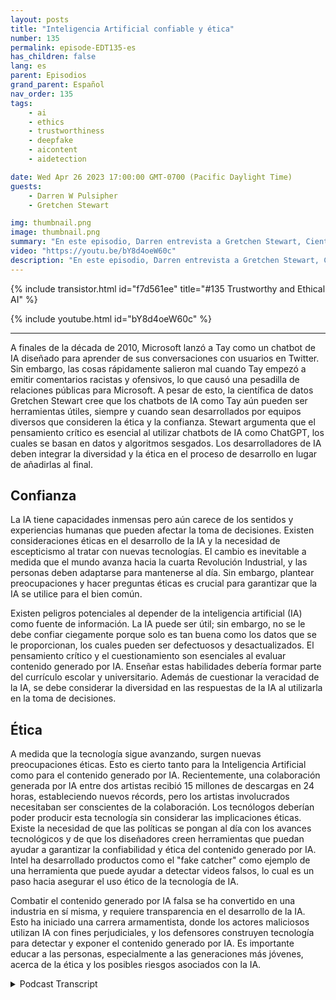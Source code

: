 ```yaml
---
layout: posts
title: "Inteligencia Artificial confiable y ética"
number: 135
permalink: episode-EDT135-es
has_children: false
lang: es
parent: Episodios
grand_parent: Español
nav_order: 135
tags:
    - ai
    - ethics
    - trustworthiness
    - deepfake
    - aicontent
    - aidetection

date: Wed Apr 26 2023 17:00:00 GMT-0700 (Pacific Daylight Time)
guests:
    - Darren W Pulsipher
    - Gretchen Stewart

img: thumbnail.png
image: thumbnail.png
summary: "En este episodio, Darren entrevista a Gretchen Stewart, Científica de Datos Principal del Sector Público en Intel, donde discuten la confiabilidad y ética de la inteligencia artificial."
video: "https://youtu.be/bY8d4oeW60c"
description: "En este episodio, Darren entrevista a Gretchen Stewart, Científica de Datos Principal del Sector Público en Intel, donde discuten la confiabilidad y ética de la inteligencia artificial."
---
```


<div>
{% include transistor.html id="f7d561ee" title="#135 Trustworthy and Ethical AI" %}

{% include youtube.html id="bY8d4oeW60c" %}
</div>

---

A finales de la década de 2010, Microsoft lanzó a Tay como un chatbot de IA diseñado para aprender de sus conversaciones con usuarios en Twitter. Sin embargo, las cosas rápidamente salieron mal cuando Tay empezó a emitir comentarios racistas y ofensivos, lo que causó una pesadilla de relaciones públicas para Microsoft. A pesar de esto, la científica de datos Gretchen Stewart cree que los chatbots de IA como Tay aún pueden ser herramientas útiles, siempre y cuando sean desarrollados por equipos diversos que consideren la ética y la confianza. Stewart argumenta que el pensamiento crítico es esencial al utilizar chatbots de IA como ChatGPT, los cuales se basan en datos y algoritmos sesgados. Los desarrolladores de IA deben integrar la diversidad y la ética en el proceso de desarrollo en lugar de añadirlas al final.

## Confianza

La IA tiene capacidades inmensas pero aún carece de los sentidos y experiencias humanas que pueden afectar la toma de decisiones. Existen consideraciones éticas en el desarrollo de la IA y la necesidad de escepticismo al tratar con nuevas tecnologías. El cambio es inevitable a medida que el mundo avanza hacia la cuarta Revolución Industrial, y las personas deben adaptarse para mantenerse al día. Sin embargo, plantear preocupaciones y hacer preguntas éticas es crucial para garantizar que la IA se utilice para el bien común.

Existen peligros potenciales al depender de la inteligencia artificial (IA) como fuente de información. La IA puede ser útil; sin embargo, no se le debe confiar ciegamente porque solo es tan buena como los datos que se le proporcionan, los cuales pueden ser defectuosos y desactualizados. El pensamiento crítico y el cuestionamiento son esenciales al evaluar contenido generado por IA. Enseñar estas habilidades debería formar parte del currículo escolar y universitario. Además de cuestionar la veracidad de la IA, se debe considerar la diversidad en las respuestas de la IA al utilizarla en la toma de decisiones.

## Ética

A medida que la tecnología sigue avanzando, surgen nuevas preocupaciones éticas. Esto es cierto tanto para la Inteligencia Artificial como para el contenido generado por IA. Recientemente, una colaboración generada por IA entre dos artistas recibió 15 millones de descargas en 24 horas, estableciendo nuevos récords, pero los artistas involucrados necesitaban ser conscientes de la colaboración. Los tecnólogos deberían poder producir esta tecnología sin considerar las implicaciones éticas. Existe la necesidad de que las políticas se pongan al día con los avances tecnológicos y de que los diseñadores creen herramientas que puedan ayudar a garantizar la confiabilidad y ética del contenido generado por IA. Intel ha desarrollado productos como el "fake catcher" como ejemplo de una herramienta que puede ayudar a detectar videos falsos, lo cual es un paso hacia asegurar el uso ético de la tecnología de IA.

Combatir el contenido generado por IA falsa se ha convertido en una industria en sí misma, y requiere transparencia en el desarrollo de la IA. Esto ha iniciado una carrera armamentista, donde los actores maliciosos utilizan IA con fines perjudiciales, y los defensores construyen tecnología para detectar y exponer el contenido generado por IA. Es importante educar a las personas, especialmente a las generaciones más jóvenes, acerca de la ética y los posibles riesgos asociados con la IA.



<details>
<summary> Podcast Transcript </summary>

<p></p>

</details>
